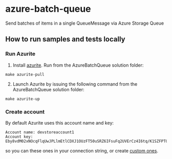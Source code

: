 # azure-batch-queue
Send batches of items in a single QueueMessage via Azure Storage Queue


## How to run samples and tests locally
### Run Azurite
1. Install [azurite](https://learn.microsoft.com/en-us/azure/storage/common/storage-use-azurite?).
Run from the AzureBatchQueue solution folder:
```
make azurite-pull
```
2. Launch Azurite by issuing the following command from the AzureBatchQueue solution folder:
```
make azurite-up
```

### Create account
By default Azurite uses this account name and key:
```
Account name: devstoreaccount1
Account key: Eby8vdM02xNOcqFlqUwJPLlmEtlCDXJ1OUzFT50uSRZ6IFsuFq2UVErCz4I6tq/K1SZFPTOtr/KBHBeksoGMGw==
```
so you can these ones in your connection string, or create [custom ones](https://learn.microsoft.com/en-us/azure/storage/common/storage-use-azurite?tabs=npm#custom-storage-accounts-and-keys).


